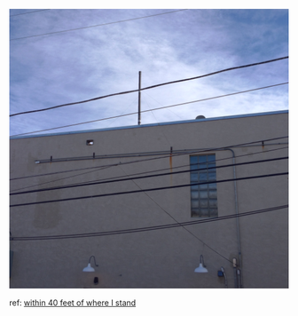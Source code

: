 ![](assets/9006.png) 

ref: [within 40 feet of where I stand](http://dojo4.com/blog/within-40-feet-of-where-i-stand/)
